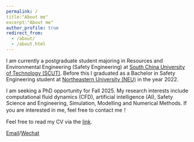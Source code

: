 ```yaml
---
permalink: /
title:"About me"
excerpt:"About me"
author_profile: true
redirect_from: 
  - /about/
  - /about.html
---
```


I am currently a postgraduate student majoring in Resources and Environmental Engineering (Safety Engineering) at [South China University of Technology (SCUT)](https://www.scut.edu.cn/new/). Before this I graduated as a Bachelor in Safety Engineering student at [Northeastern University (NEU)](https://www.neu.edu.cn/) in the year 2022. 

I am seeking a PhD opportunity for Fall 2025. My research interests include computational fluid dynamics (CFD), artificial intelligence (AI), Safety Science and Engineering, Simulation, Modelling and Numerical Methods. If you are interested in me, feel free to contact me！

Feel free to read my CV via the [link](../assets/Curriculum_Vitae.pdf).

[Email](mailto:mexhchen@mail.scut.edu.cn)/[Wechat](../images/wechat.jpg)
